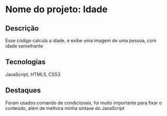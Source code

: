# Nome do projeto:  Idade

## Descrição
Esse código calcula a idade, e exibe uma imagem de uma pessoa, com idade semelhante

## Tecnologias 
JavaScript, HTML5, CSS3

## Destaques

Foram usados comando de condicionais, foi muito importante para fixar o conteúdo, além de melhora minha sintaxe do JavaScript
